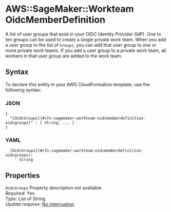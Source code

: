 # AWS::SageMaker::Workteam OidcMemberDefinition<a name="aws-properties-sagemaker-workteam-oidcmemberdefinition"></a>

A list of user groups that exist in your OIDC Identity Provider \(IdP\)\. One to ten groups can be used to create a single private work team\. When you add a user group to the list of `Groups`, you can add that user group to one or more private work teams\. If you add a user group to a private work team, all workers in that user group are added to the work team\.

## Syntax<a name="aws-properties-sagemaker-workteam-oidcmemberdefinition-syntax"></a>

To declare this entity in your AWS CloudFormation template, use the following syntax:

### JSON<a name="aws-properties-sagemaker-workteam-oidcmemberdefinition-syntax.json"></a>

```
{
  "[OidcGroups](#cfn-sagemaker-workteam-oidcmemberdefinition-oidcgroups)" : [ String, ... ]
}
```

### YAML<a name="aws-properties-sagemaker-workteam-oidcmemberdefinition-syntax.yaml"></a>

```
  [OidcGroups](#cfn-sagemaker-workteam-oidcmemberdefinition-oidcgroups):
    - String
```

## Properties<a name="aws-properties-sagemaker-workteam-oidcmemberdefinition-properties"></a>

`OidcGroups` <a name="cfn-sagemaker-workteam-oidcmemberdefinition-oidcgroups"></a>
Property description not available\.  
_Required_: Yes  
_Type_: List of String  
_Update requires_: [No interruption](https://docs.aws.amazon.com/AWSCloudFormation/latest/UserGuide/using-cfn-updating-stacks-update-behaviors.html#update-no-interrupt)
